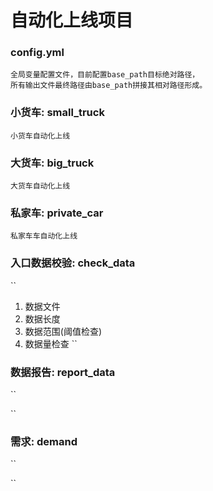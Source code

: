 # 自动化上线项目
### config.yml

    全局变量配置文件，目前配置base_path目标绝对路径，
    所有输出文件最终路径由base_path拼接其相对路径形成。

### 小货车: small_truck
``
小货车自动化上线
``

### 大货车: big_truck
``
大货车自动化上线
``

### 私家车: private_car
``
私家车车自动化上线
``

### 入口数据校验: check_data
``
1. 数据文件
2. 数据长度
3. 数据范围(阈值检查)
4. 数据量检查
``

### 数据报告: report_data
``

``

### 需求: demand
``

``
